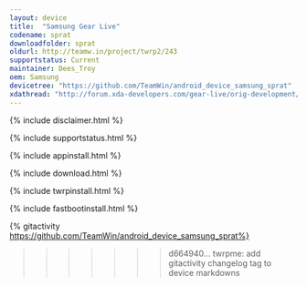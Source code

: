 ```yaml
---
layout: device
title:  "Samsung Gear Live"
codename: sprat
downloadfolder: sprat
oldurl: http://teamw.in/project/twrp2/243
supportstatus: Current
maintainer: Dees_Troy
oem: Samsung
devicetree: "https://github.com/TeamWin/android_device_samsung_sprat"
xdathread: "http://forum.xda-developers.com/gear-live/orig-development/recovery-twrp-2-7-1-0-touch-recovery-t2828336"
---
```


{% include disclaimer.html %}

{% include supportstatus.html %}

{% include appinstall.html %}

{% include download.html %}

{% include twrpinstall.html %}

{% include fastbootinstall.html %}

{% gitactivity  https://github.com/TeamWin/android_device_samsung_sprat%}
>>>>>>> d664940... twrpme: add gitactivity changelog tag to device markdowns
